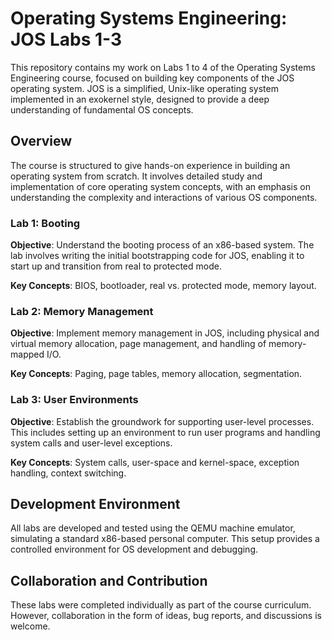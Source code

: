 # Operating Systems Engineering: JOS Labs 1-3

This repository contains my work on Labs 1 to 4 of the Operating Systems Engineering course, focused on building key components of the JOS operating system. JOS is a simplified, Unix-like operating system implemented in an exokernel style, designed to provide a deep understanding of fundamental OS concepts.

## Overview

The course is structured to give hands-on experience in building an operating system from scratch. It involves detailed study and implementation of core operating system concepts, with an emphasis on understanding the complexity and interactions of various OS components.

### Lab 1: Booting

**Objective**: Understand the booting process of an x86-based system. The lab involves writing the initial bootstrapping code for JOS, enabling it to start up and transition from real to protected mode.

**Key Concepts**: BIOS, bootloader, real vs. protected mode, memory layout.

### Lab 2: Memory Management

**Objective**: Implement memory management in JOS, including physical and virtual memory allocation, page management, and handling of memory-mapped I/O.

**Key Concepts**: Paging, page tables, memory allocation, segmentation.

### Lab 3: User Environments

**Objective**: Establish the groundwork for supporting user-level processes. This includes setting up an environment to run user programs and handling system calls and user-level exceptions.

**Key Concepts**: System calls, user-space and kernel-space, exception handling, context switching.

## Development Environment

All labs are developed and tested using the QEMU machine emulator, simulating a standard x86-based personal computer. This setup provides a controlled environment for OS development and debugging.

## Collaboration and Contribution

These labs were completed individually as part of the course curriculum. However, collaboration in the form of ideas, bug reports, and discussions is welcome.
